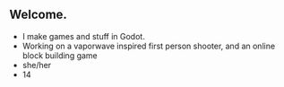 ## Welcome.

- I make games and stuff in Godot.
- Working on a vaporwave inspired first person shooter, and an online block building game
- she/her
- 14
